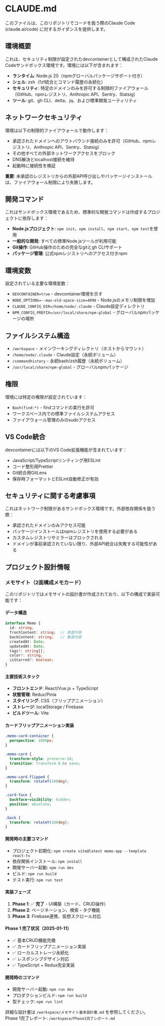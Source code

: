 # CLAUDE.md

このファイルは、このリポジトリでコードを扱う際のClaude Code (claude.ai/code) に対するガイダンスを提供します。

## 環境概要

これは、セキュリティ制限が設定されたdevcontainerとして構成されたClaude Codeサンドボックス環境です。環境には以下が含まれます：

- **ランタイム**: Node.js 20（npmグローバルパッケージサポート付き）
- **シェル**: zsh（fzf統合とコマンド履歴の永続化）
- **セキュリティ**: 特定のドメインのみを許可する制限的ファイアウォール（GitHub、npmレジストリ、Anthropic API、Sentry、Statsig）
- **ツール**: git、gh CLI、delta、jq、および標準開発ユーティリティ

## ネットワークセキュリティ

環境は以下の制限的ファイアウォールで動作します：
- 承認されたドメインへのアウトバウンド接続のみを許可（GitHub、npmレジストリ、Anthropic API、Sentry、Statsig）
- その他すべての外部ネットワークアクセスをブロック
- DNS解決とlocalhost接続を維持
- 起動時に接続性を検証

**重要**: 未承認のレジストリからの外部API呼び出しやパッケージインストールは、ファイアウォール制限により失敗します。

## 開発コマンド

これはサンドボックス環境であるため、標準的な開発コマンドは作成するプロジェクトに依存します：

- **Node.jsプロジェクト**: `npm init`、`npm install`、`npm start`、`npm test`を使用
- **一般的な開発**: すべての標準Node.jsツールが利用可能
- **Git操作**: GitHub操作のための完全なgitとgh CLIサポート
- **パッケージ管理**: 公式npmレジストリへのアクセス付きnpm

## 環境変数

設定されている主要な環境変数：
- `DEVCONTAINER=true` - devcontainer環境を示す
- `NODE_OPTIONS=--max-old-space-size=4096` - Node.jsのメモリ制限を増加
- `CLAUDE_CONFIG_DIR=/home/node/.claude` - Claude設定ディレクトリ
- `NPM_CONFIG_PREFIX=/usr/local/share/npm-global` - グローバルnpmパッケージの場所

## ファイルシステム構造

- `/workspace` - メインワーキングディレクトリ（ホストからマウント）
- `/home/node/.claude` - Claude設定（永続ボリューム）
- `/commandhistory` - 永続bash/zsh履歴（永続ボリューム）
- `/usr/local/share/npm-global` - グローバルnpmパッケージ

## 権限

環境には特定の権限が設定されています：
- `Bash(find:*)` - findコマンドの実行を許可
- ワークスペース内での標準ファイルシステムアクセス
- ファイアウォール管理のみのsudoアクセス

## VS Code統合

devcontainerには以下のVS Code拡張機能が含まれています：
- JavaScript/TypeScriptリンティング用ESLint
- コード整形用Prettier
- Git統合用GitLens
- 保存時フォーマットとESLint自動修正が有効

## セキュリティに関する考慮事項

これはネットワーク制限があるサンドボックス環境です。外部依存関係を扱う際：
- 承認されたドメインのみアクセス可能
- パッケージインストールはnpmレジストリを使用する必要がある
- カスタムレジストリやミラーはブロックされる
- ドメインが事前承認されていない限り、外部API統合は失敗する可能性がある

## プロジェクト設計情報

### メモサイト（2面構成メモカード）

このリポジトリではメモサイトの設計書が作成されており、以下の構成で実装可能です：

#### データ構造
```typescript
interface Memo {
  id: string;
  frontContent: string;  // 表面内容
  backContent: string;   // 裏面内容
  createdAt: Date;
  updatedAt: Date;
  tags?: string[];
  color?: string;
  isStarred?: boolean;
}
```

#### 主要技術スタック
- **フロントエンド**: React/Vue.js + TypeScript
- **状態管理**: Redux/Pinia
- **スタイリング**: CSS（フリップアニメーション）
- **ストレージ**: localStorage / Firebase
- **ビルドツール**: Vite

#### カードフリップアニメーション実装
```css
.memo-card-container {
  perspective: 1000px;
}

.memo-card {
  transform-style: preserve-3d;
  transition: transform 0.6s ease;
}

.memo-card.flipped {
  transform: rotateY(180deg);
}

.card-face {
  backface-visibility: hidden;
  position: absolute;
}

.back {
  transform: rotateY(180deg);
}
```

#### 開発時の主要コマンド
- プロジェクト初期化: `npm create vite@latest memo-app --template react-ts`
- 依存関係インストール: `npm install`
- 開発サーバー起動: `npm run dev`
- ビルド: `npm run build`
- テスト実行: `npm run test`

#### 実装フェーズ
1. **Phase 1**: ✅ **完了** - UI構築（カード、CRUD操作）
2. **Phase 2**: ページネーション、検索・タグ機能
3. **Phase 3**: Firebase連携、仮想スクロール対応

#### Phase 1 完了状況（2025-01-11）
- ✅ 基本CRUD機能完備
- ✅ カードフリップアニメーション実装
- ✅ ローカルストレージ永続化
- ✅ レスポンシブデザイン対応
- ✅ TypeScript + Redux完全実装

#### 開発時のコマンド
- 開発サーバー起動: `npm run dev`
- プロダクションビルド: `npm run build`
- 型チェック: `npm run lint`

詳細な設計書は `/workspace/メモサイト基本設計書.md` を参照してください。
Phase 1完了レポート: `/workspace/Phase1完了レポート.md`